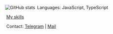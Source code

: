 <a href="https://github.com/Nikita-Ma?tab=repositories"><img align="left" src="https://github-readme-stats.vercel.app/api?username=Nikita-Ma&show_icons=true&theme=dark" alt="GitHub stats"></img></a>

&nbsp;Languages: JavaScript, TypeScript

&nbsp;<a href="https://github.com/Nikita-Ma/fullaboutme" target="_blank">My skills</a>

&nbsp;Contact: <a href="https://t.me/nikplm" target="_blank"> Telegram</a> | <a href="mailto:nikitama1hr@gmail.com" target="_blank">Mail</a>


